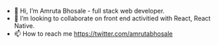 - 👋 Hi, I’m Amruta Bhosale -  full stack web developer.
- 💞️ I’m looking to collaborate on front end activitied with React, React Native.
- 📫 How to reach me https://twitter.com/amrutabhosale

<!---
amrutabb/amrutabb is a ✨ special ✨ repository because its `README.md` (this file) appears on your GitHub profile.
You can click the Preview link to take a look at your changes.
--->
